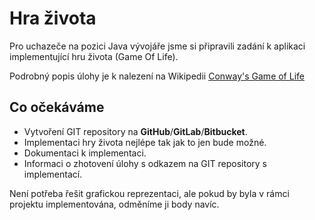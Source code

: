 # Hra života

Pro uchazeče na pozici Java vývojáře jsme si připravili zadání k aplikaci implementující hru života (Game Of Life). 

Podrobný popis úlohy je k nalezení na Wikipedii [Conway's Game of Life](https://en.wikipedia.org/wiki/Conway%27s_Game_of_Life)

## Co očekáváme

* Vytvoření GIT repository na **GitHub**/**GitLab**/**Bitbucket**.
* Implementaci hry života nejlépe tak jak to jen bude možné.
* Dokumentaci k implementaci. 
* Informaci o zhotovení úlohy s odkazem na GIT repository s implementací.

Není potřeba řešit grafickou reprezentaci, ale pokud by byla v rámci projektu implementována, odměníme ji body navíc.
